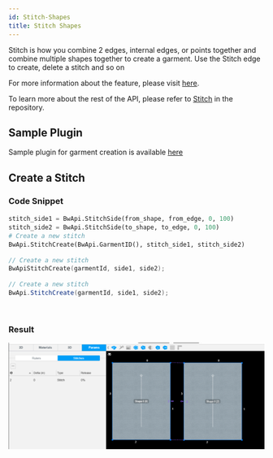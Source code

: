 ```yaml
---
id: Stitch-Shapes
title: Stitch Shapes
---
```


Stitch is how you combine 2 edges, internal edges, or points together and combine multiple shapes together to create a garment. Use the Stitch edge to create, delete a stitch and so on

For more information about the feature, please visit <a href="https://support.browzwear.com/VStitcher/Stitching/stitch-vs.htm" target="_blank">here</a>.

To learn more about the rest of the API, please refer to <a href="https://gitlab.com/browzwear/share/open-platform/client-api/-/blob/master/BWPlugin/include/CAD/BWPluginAPI_Stitch.h" target="_blank">Stitch</a> in the repository.

## Sample Plugin
Sample plugin for garment creation is available <a href="https://gitlab.com/browzwear/share/open-platform/client-api/-/tree/master/sample-plugins/python/GarmentCreation" target="_blank">here</a>

## Create a Stitch
### Code Snippet
<!--DOCUSAURUS_CODE_TABS-->

<!--Python-->

```python
stitch_side1 = BwApi.StitchSide(from_shape, from_edge, 0, 100) 
stitch_side2 = BwApi.StitchSide(to_shape, to_edge, 0, 100)  
# Create a new stitch
BwApi.StitchCreate(BwApi.GarmentID(), stitch_side1, stitch_side2)
```
<!--C++-->

```cpp
// Create a new stitch
BwApiStitchCreate(garmentId, side1, side2);
```
<!--C#-->

```csharp
// Create a new stitch
BwApi.StitchCreate(garmentId, side1, side2);
```
<!--END_DOCUSAURUS_CODE_TABS-->
<br/>

### Result
![](../assets/stitch-shapes/stitch.png)
